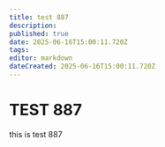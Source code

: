 ```yaml
---
title: test 887
description: 
published: true
date: 2025-06-16T15:00:11.720Z
tags: 
editor: markdown
dateCreated: 2025-06-16T15:00:11.720Z
---
```


# TEST 887
this is test 887
